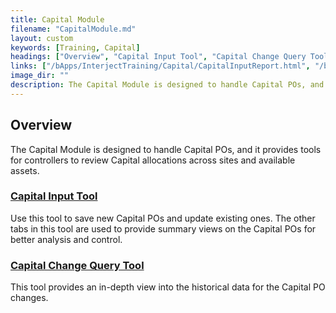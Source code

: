 ```yaml
---
title: Capital Module
filename: "CapitalModule.md"
layout: custom
keywords: [Training, Capital]
headings: ["Overview", "Capital Input Tool", "Capital Change Query Tool", "Capital Export Tool"]
links: ["/bApps/InterjectTraining/Capital/CapitalInputReport.html", "/bApps/InterjectTraining/Capital/CapitalChangeQueryTool.html", "/bApps/InterjectTraining/Capital/CapitalExport.html"]
image_dir: ""
description: The Capital Module is designed to handle Capital POs, and it provides tools for controllers to review Capital allocations across sites and available assets.
---
```


## Overview

The Capital Module is designed to handle Capital POs, and it provides tools for controllers to review Capital allocations across sites and available assets.

### [Capital Input Tool](/bApps/InterjectTraining/Capital/CapitalInputReport.html)

Use this tool to save new Capital POs and update existing ones. The other tabs in this tool are used to provide summary views on the Capital POs for better analysis and control.

### [Capital Change Query Tool](/bApps/InterjectTraining/Capital/CapitalChangeQueryTool.html)

This tool provides an in-depth view into the historical data for the Capital PO changes.

<!--
### [Capital Export Tool](/bApps/InterjectTraining/Capital/CapitalExport.html)

The Capital Export Tool exports the Capital POs from the Capital module into the DMS module. Once in DMS, you can edit the Capital POs with Toolbox.
-->
